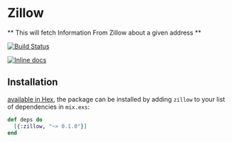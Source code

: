 # Zillow

** This will fetch Information From Zillow about a given address **

[![Build Status](https://travis-ci.org/mithereal/elixir-zillow.svg?branch=master)](https://travis-ci.org/mithereal/elixir-zillow)

[![Inline docs](http://inch-ci.org/github/mithereal/elixir-zillow.svg)](http://inch-ci.org/github/mithereal/elixir-zillow)

## Installation

[available in Hex](https://hex.pm/packages/zillow), the package can be installed
by adding `zillow` to your list of dependencies in `mix.exs`:

```elixir
def deps do
  [{:zillow, "~> 0.1.0"}]
end
```


